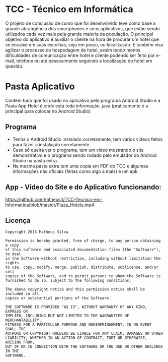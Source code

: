 # TCC - Técnico em Informática
O projeto de conclusão de curso que foi desenvolvido teve como base a grande abrangência dos smartphones e seus aplicativos, que estão sendo utilizados cada vez mais pela grande maioria da população.
O principal objetivo do aplicativo é auxiliar o cliente na hora de procurar um hotel que se encaixe em suas escolhas, seja em preço, ou localização. E também visa agilizar o processo de hospedagem de hotel, assim tendo menos dificuldades de comunicação entre hotel e cliente podendo ser feito por e-mail, telefone ou até pessoalmente seguindo a localização do hotel em questão. 

# Pasta Aplicativo
Contem tudo que foi usado no aplicativo pelo programa Android Studio e a Pasta App Hotel é onde está toda informação .java (praticamente é a principal para colocar no Android Studio)

## Programa 
* Tenha o Android Studio instalado corretamente, tem vários vídeos feitos para fazer a instalação corretamente.
* Caso só queira ver o programa, tem um vídeo mostrando o site demonstrativo e o programa sendo rodado pelo emulador do Android Studio na pasta extra.
* Na mesma pasta extra tem uma copia em PDF do TCC e algumas informações não oficiais (feitas como algo a mais) e um apk. 

## App - Vídeo do Site e do Aplicativo funcionando: 

https://github.com/mtheuslt/TCC-Tecnico-em-Informatica/blob/master/Plaza_Hoteis.mp4

Licença
----

    Copyright 2016 Matheus Silva 
    
    Permission is hereby granted, free of charge, to any person obtaining a copy
    of this software and associated documentation files (the "Software"), to deal
    in the Software without restriction, including without limitation the rights
    to use, copy, modify, merge, publish, distribute, sublicense, and/or sell
    copies of the Software, and to permit persons to whom the Software is
    furnished to do so, subject to the following conditions:
    
    The above copyright notice and this permission notice shall be included in all
    copies or substantial portions of the Software.
    
    THE SOFTWARE IS PROVIDED "AS IS", WITHOUT WARRANTY OF ANY KIND, EXPRESS OR
    IMPLIED, INCLUDING BUT NOT LIMITED TO THE WARRANTIES OF MERCHANTABILITY,
    FITNESS FOR A PARTICULAR PURPOSE AND NONINFRINGEMENT. IN NO EVENT SHALL THE
    AUTHORS OR COPYRIGHT HOLDERS BE LIABLE FOR ANY CLAIM, DAMAGES OR OTHER
    LIABILITY, WHETHER IN AN ACTION OF CONTRACT, TORT OR OTHERWISE, ARISING FROM,
    OUT OF OR IN CONNECTION WITH THE SOFTWARE OR THE USE OR OTHER DEALINGS IN THE
    SOFTWARE.


